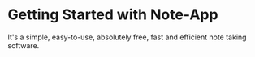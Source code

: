 # Getting Started with Note-App
It's a simple, easy-to-use, absolutely free, fast and efficient note taking software.
